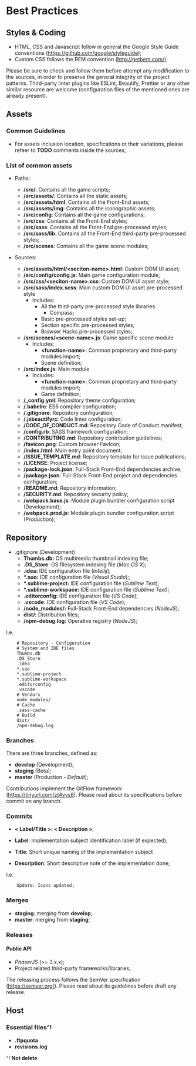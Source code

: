 # Best Practices

## Styles & Coding

- HTML, CSS and Javascript follow in general the Google Style Guide conventions (https://github.com/google/styleguide);
- Custom CSS follows the BEM convention (http://getbem.com/);

Please be sure to check and follow them before attempt any modification to the sources, in order to preserve the general integrity of the project patterns.
Third-party linter plugins like ESLint, Beautify, Prettier or any other similar resource are welcome (configuration files of the mentioned ones are already present).


## Assets

### Common Guidelines

- For assets inclusion location, specifications or their variations, please refeer to __TODO__ comments inside the sources;


### List of common assets

- Paths:
    * __/src/__: Contains all the game scripts;
    * __/src/assets/__: Contains all the static assets;
    * __/src/assets/html__: Contains all the Front-End assets;
    * __/src/assets/img__: Contains all the iconographic assets;
    * __/src/config__: Contains all the game configurations;
    * __/src/css__: Contains all the Front-End styles;
    * __/src/sass__: Contains all the Front-End pre-processed styles;
    * __/src/sass/lib__: Contains all the Front-End third-party pre-processed styles;
    * __/src/scenes__: Contains all the game scene modules;

- Sources:
    * __/src/assets/html/\<seciton-name\>.html__: Custom DOM UI asset;
    * __/src/config/config.js__: Main game configuration module;
    * __/src/css/\<seciton-name\>.css__: Custom DOM UI asset style;
    * __/src/sass/index.scss__: Main custom DOM UI asset pre-processed style
        - Includes:
            - All the third-party pre-processed style libraries
                - Compass;
            - Basic pre-processed styles set-up;
            - Section specific pre-processed styles;
            - Browser Hacks pre-processed styles;
    * __/src/scenes/\<scene-name\>.js__: Game specific scene module
        - Includes:
             - __\<function-name\>__: Common proprietary and third-party modules import;
             - Scene definition;
    * __/src/index.js__: Main module
        - Includes:
            - __\<function-name\>__: Common proprietary and third-party modules import;
            - Game definition;
    * __/\_config.yml__: Repository theme configuration;
    * __/.babelrc__: ES6 compiler configuration;
    * __/.gitignore__: Repository configuration;
    * __/.jsbeautifyrc__: Code linter configuration;
    * __/CODE\_OF\_CONDUCT.md__: Repository Code of Conduct manifest;
    * __/config.rb__: SASS framework configuration;
    * __/CONTRIBUTING.md__: Repository contribution guidelines;
    * __/favicon.png__: Custom browser FavIcon;
    * __/index.html__: Main entry point document;
    * __/ISSUE\_TEMPLATE.md__: Repository template for issue publications;
    * __/LICENSE__: Project license;
    * __/package-lock.json__: Full-Stack Front-End dependencies archive;
    * __/package.json__: Full-Stack Front-End project and dependencies configuration;
    * __/README.md__: Repository information;
    * __/SECURITY.md__: Repository security policy;
    * __/webpack.base.js__: Module plugin bundler configuration script (Development);
    * __/webpack.prod.js__: Module plugin bundler configuration script (Production);


## Repository

- .gitignore (Development)
	* __Thumbs.db:__ OS multimedia thumbnail indexing file;
	* __.DS_Store__: OS filesystem indexing file (_Mac OS X_);
	* __.idea:__ IDE configuration file (_Intellij_);
	* __*.suo:__ IDE configuration file (_Visual Studio_);;
	* __*.sublime-project:__ IDE configuration file (_Sublime Text_);
	* __*.sublime-workspace:__ IDE configuration file (_Sublime Text_);
	* __.editorconfig:__ IDE configuration file (_VS Code_);
	* __.vscode:__ IDE configuration file (_VS Code_);
	* __/node_modules/:__ Full-Stack Front-End dependencies (_NodeJS_);
	* __dist/:__ Distribution files;
	* __/npm-debug.log:__ Operative registry (_NodeJS_);


I.e.

```
    # Repository - Configuration
    # System and IDE files
    Thumbs.db
    .DS_Store
    .idea
    *.suo
    *.sublime-project
    *.sublime-workspace
    .editorconfig
    .vscode
    # Vendors
    node_modules/
    # Cache
    .sass-cache
    # Build
    dist/
    /npm-debug.log
```


### Branches

There are three branches, defined as:

- __develop__ (Development);
- __staging__ (Beta);
- __master__ (Production - _Default_);

Contributions implement the GitFlow framework (https://tinyurl.com/zt4vys8).
Please read about its specifications before commit on any branch.

### Commits

- __< Label/Title >: < Description >__;

- __Label__: Implementation subject identification label (if expected);
- __Title__: Short unique naming of the implementation subject
- __Description__: Short descriptive note of the implementation done;

I.e.

```
	Update: Icons updated;
```


### Merges

- __staging__: merging from __develop__;
- __master__: merging from __staging__;


### Releases

#### Public API

- _PhaserJS_ (>= 3.x.x);
- Project related third-party frameworks/libraries;

The releasing process follows the SemVer specification (https://semver.org/).
Please read about its guidelines before draft any release.


## Host

### Essential files^!

- __.ftpquota__
- __revisions.log__

^! __Not delete__
